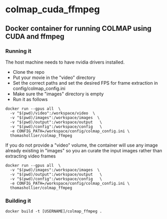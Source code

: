# colmap_cuda_ffmpeg
## Docker container for running COLMAP using CUDA and ffmpeg


### Running it
The host machine needs to have nvidia drivers installed.

- Clone the repo
- Put your movie in the "video" directory
- Set the correct paths and set the desired FPS for frame extraction in config/colmap_config.ini
- Make sure the "images" directory is empty
- Run it as follows

```
docker run --gpus all  \
  -v "$(pwd)/video":/workspace/video  \
  -v "$(pwd)/images":/workspace/images  \
  -v "$(pwd)/output":/workspace/output   \
  -v "$(pwd)/config":/workspace/config   \
  -e CONFIG_PATH=/workspace/config/colmap_config.ini \
  thomashollier/colmap_ffmpeg
```

If you do not provide a "video" volume, the container will use any image already existing in "images" so you an curate the input images rather than extracting video frames

```
docker run --gpus all  \
  -v "$(pwd)/images":/workspace/images  \
  -v "$(pwd)/output":/workspace/output   \
  -v "$(pwd)/config":/workspace/config   \
  -e CONFIG_PATH=/workspace/config/colmap_config.ini \
  thomashollier/colmap_ffmpeg
```

### Building it

```
docker build -t [USERNAME]/colmap_ffmpeg .
```
